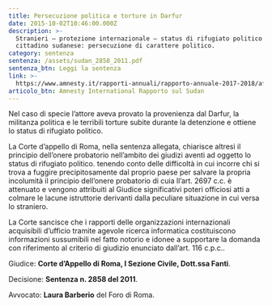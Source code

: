 ```yaml
---
title: Persecuzione politica e torture in Darfur
date: 2015-10-02T10:46:00.000Z
description: >-
  Stranieri – protezione internazionale – status di rifugiato politico a
  cittadino sudanese: persecuzione di carattere politico.
category: sentenza
sentenza: /assets/sudan_2858_2011.pdf
sentenza_btn: Leggi la sentenza
link: >-
  https://www.amnesty.it/rapporti-annuali/rapporto-annuale-2017-2018/africa/sudan/
articolo_btn: Amnesty International Rapporto sul Sudan
---
```

Nel caso di specie l’attore aveva provato la provenienza dal Darfur, la militanza politica e le terribili torture subite durante la detenzione e ottiene lo status di rifugiato politico.

La Corte d’appello di Roma, nella sentenza allegata, chiarisce altresì il principio dell’onere probatorio nell’ambito dei giudizi aventi ad oggetto lo status di rifugiato politico. tenendo conto delle difficoltà in cui incorre chi si trova a fuggire precipitosamente dal proprio paese per salvare la propria incolumità il principio dell’onere probatorio di cuia ll’art. 2697 c.c. è attenuato e vengono attribuiti al Giudice significativi poteri officiosi atti a colmare le lacune istruttorie derivanti dalla peculiare situazione in cui versa lo straniero.

La Corte sancisce che i rapporti delle organizzazioni internazionali acquisibili d’ufficio tramite agevole ricerca informatica costituiscono informazioni sussumibili nel fatto notorio e idonee a supportare la domanda con riferimento al criterio di giudizio enunciato dall’art. 116 c.p.c..

Giudice: **Corte d’Appello di Roma, I Sezione Civile, Dott.ssa Fanti**. 

Decisione: **Sentenza n. 2858 del 2011**.

Avvocato: **Laura Barberio** del Foro di Roma.
